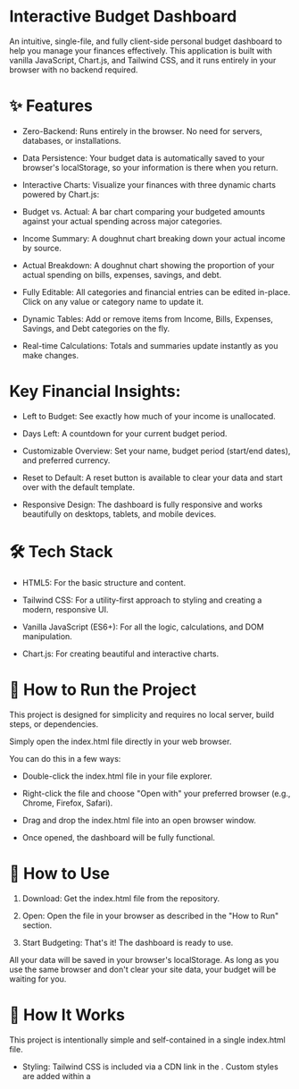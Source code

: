 # Interactive Budget Dashboard
An intuitive, single-file, and fully client-side personal budget dashboard to help you manage your finances effectively. This application is built with vanilla JavaScript, Chart.js, and Tailwind CSS, and it runs entirely in your browser with no backend required.

# ✨ Features
- Zero-Backend: Runs entirely in the browser. No need for servers, databases, or installations.

- Data Persistence: Your budget data is automatically saved to your browser's localStorage, so your information is there when you return.

- Interactive Charts: Visualize your finances with three dynamic charts powered by Chart.js:

- Budget vs. Actual: A bar chart comparing your budgeted amounts against your actual spending across major categories.

- Income Summary: A doughnut chart breaking down your actual income by source.

- Actual Breakdown: A doughnut chart showing the proportion of your actual spending on bills, expenses, savings, and debt.

- Fully Editable: All categories and financial entries can be edited in-place. Click on any value or category name to update it.

- Dynamic Tables: Add or remove items from Income, Bills, Expenses, Savings, and Debt categories on the fly.

- Real-time Calculations: Totals and summaries update instantly as you make changes.

# Key Financial Insights:

- Left to Budget: See exactly how much of your income is unallocated.

- Days Left: A countdown for your current budget period.

- Customizable Overview: Set your name, budget period (start/end dates), and preferred currency.

- Reset to Default: A reset button is available to clear your data and start over with the default template.

- Responsive Design: The dashboard is fully responsive and works beautifully on desktops, tablets, and mobile devices.

# 🛠️ Tech Stack
- HTML5: For the basic structure and content.

- Tailwind CSS: For a utility-first approach to styling and creating a modern, responsive UI.

- Vanilla JavaScript (ES6+): For all the logic, calculations, and DOM manipulation.

- Chart.js: For creating beautiful and interactive charts.

# 🚀 How to Run the Project
This project is designed for simplicity and requires no local server, build steps, or dependencies.

Simply open the index.html file directly in your web browser.

You can do this in a few ways:

- Double-click the index.html file in your file explorer.

- Right-click the file and choose "Open with" your preferred browser (e.g., Chrome, Firefox, Safari).

- Drag and drop the index.html file into an open browser window.

- Once opened, the dashboard will be fully functional.

# 📝 How to Use
1. Download: Get the index.html file from the repository.

2. Open: Open the file in your browser as described in the "How to Run" section.

3. Start Budgeting: That's it! The dashboard is ready to use.

All your data will be saved in your browser's localStorage. As long as you use the same browser and don't clear your site data, your budget will be waiting for you.

# 🔧 How It Works
This project is intentionally simple and self-contained in a single index.html file.

- Styling: Tailwind CSS is included via a CDN link in the <head>. Custom styles are added within a <style> tag for more specific tweaks.

- Logic: All the JavaScript code is contained within a <script> tag at the bottom of the body. It handles:

- Loading data from localStorage or initializing with a default template.

-- Saving any changes back to localStorage.

-- Rendering and updating the tables and charts.

-- Handling all user interactions and calculations in real-time.

-- Data Structure: The budget data is stored in a single JavaScript object which has arrays for income, bills, expenses, savings, and debt.

# ✏️ Customization
You can easily customize the default budget template by modifying the defaultBudgetData object within the main <script> tag in the index.html file.

// --- INITIAL DATA (Default template) ---

const defaultBudgetData = {
    
    income: [
        { category: 'Salary', budget: 650000, actual: 650000 },
        // ... add or change income sources
    ],
    bills: [
        { category: 'Rent', due: '1st', budget: 180000, actual: 180000 },
        // ... add or change bills
    ],
    // ... and so on for expenses, savings, and debt
};

# 👤 Author
Fahed Ahmad

Email: fahedahmad2002@gmail.com

LinkedIn: https://www.linkedin.com/in/fahed-ahmad

# 📄 License
This project is open-source and available under the MIT License.

